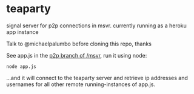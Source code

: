 # teaparty
signal server for p2p connections in msvr. currently running as a heroku app instance

Talk to @michaelpalumbo before cloning this repo, thanks

See app.js in the [p2p branch of /msvr](https://github.com/worldmaking/msvr/tree/p2p), run it using node:

```shell
node app.js
```

...and it will connect to the teaparty server and retrieve ip addresses and usernames for all other remote running-instances of app.js. 
